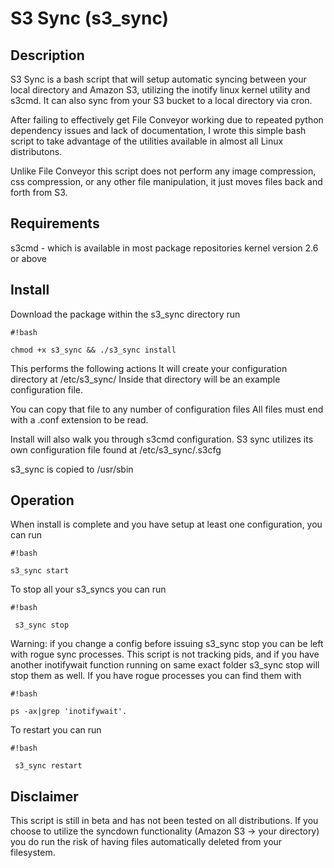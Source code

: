 # S3 Sync (s3_sync) #

## Description ##

S3 Sync is a bash script that will setup automatic syncing between your local directory and Amazon S3, utilizing the inotify linux kernel utility and s3cmd.  It can also sync from your S3 bucket to a local directory via cron.

After failing to effectively get File Conveyor working due to repeated python dependency issues and lack of documentation, I wrote this simple bash script to take advantage of the utilities available in almost all Linux distributons.

Unlike File Conveyor this script does not perform any image compression, css compression, or any other file manipulation, it just moves files back and forth from S3.

## Requirements ##
s3cmd -  which is available in most package repositories
kernel version 2.6 or above

## Install ##
Download the package
within the s3_sync directory run 
```
#!bash

chmod +x s3_sync && ./s3_sync install
```


This performs the following actions
It will create your configuration directory at /etc/s3_sync/
Inside that directory will be an example configuration file.

You can copy that file to any number of configuration files
All files must end with a .conf extension to be read.

Install will also walk you through s3cmd configuration.  S3 sync utilizes its own configuration file found at /etc/s3_sync/.s3cfg

s3_sync is copied to /usr/sbin

## Operation ##

When install is complete and you have setup at least one configuration, you can run 
```
#!bash

s3_sync start
```


To stop all your s3_syncs you can run
```
#!bash

 s3_sync stop
```

Warning: if you change a config before issuing s3_sync stop you can be left with rogue sync processes.  This script is not tracking pids, and if you have another inotifywait function running on same exact folder s3_sync stop will stop them as well.
If you have rogue processes you can find them with 
```
#!bash

ps -ax|grep 'inotifywait'.
```


To restart you can run
```
#!bash

 s3_sync restart
```


## Disclaimer ##
This script is still in beta and has not been tested on all distributions.
If you choose to utilize the syncdown functionality (Amazon S3 -> your directory) you do run the risk of having files automatically deleted from your filesystem.